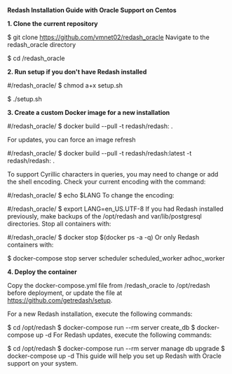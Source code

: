**Redash Installation Guide with Oracle Support on Centos**


**1. Clone the current repository**

$ git clone https://github.com/vmnet02/redash_oracle
Navigate to the redash_oracle directory


$ cd /redash_oracle

**2. Run setup if you don't have Redash installed**

#/redash_oracle/
$ chmod a+x setup.sh

$ ./setup.sh

**3. Create a custom Docker image for a new installation**

#/redash_oracle/
$ docker build --pull -t redash/redash: .

For updates, you can force an image refresh

#/redash_oracle/
$ docker build --pull -t redash/redash:latest -t redash/redash:<actual redash version> .

To support Cyrillic characters in queries, you may need to change or add the shell encoding. 
Check your current encoding with the command:

#/redash_oracle/
$ echo $LANG
To change the encoding:


#/redash_oracle/
$ export LANG=en_US.UTF-8
If you had Redash installed previously, make backups of the /opt/redash and var/lib/postgresql directories. Stop all containers with:



#/redash_oracle/
$ docker stop $(docker ps -a -q)
Or only Redash containers with:


$ docker-compose stop server scheduler scheduled_worker adhoc_worker

**4. Deploy the container**

Copy the docker-compose.yml file from /redash_oracle to /opt/redash before deployment, 
or update the file at https://github.com/getredash/setup.

For a new Redash installation, execute the following commands:

$ cd /opt/redash
$ docker-compose run --rm server create_db
$ docker-compose up -d
For Redash updates, execute the following commands:


$ cd /opt/redash
$ docker-compose run --rm server manage db upgrade
$ docker-compose up -d
This guide will help you set up Redash with Oracle support on your system.
